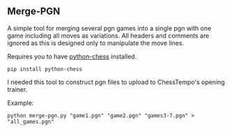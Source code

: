 ## Merge-PGN

A simple tool for merging several pgn games into a single pgn with one
game including all moves as variations. All headers and comments are ignored as
this is designed only to manipulate the move lines.

Requires you to have [python-chess](https://python-chess.readthedocs.io)
installed.

```
pip install python-chess
```

I needed this tool to construct pgn files to upload to ChessTempo's opening
trainer.

Example:
```
python merge-pgn.py "game1.pgn" "game2.pgn" "games3-7.pgn" > "all_games.pgn"
```
